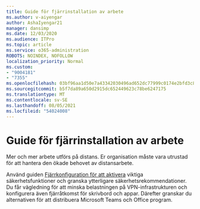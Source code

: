 ```yaml
---
title: Guide för fjärrinstallation av arbete
ms.author: v-aiyengar
author: AshaIyengar21
manager: dansimp
ms.date: 12/03/2020
ms.audience: ITPro
ms.topic: article
ms.service: o365-administration
ROBOTS: NOINDEX, NOFOLLOW
localization_priority: Normal
ms.custom:
- "9004181"
- "7355"
ms.openlocfilehash: 03bf96aa1d50e7a43342030496ad652dc77999c0174e2bfd3c82049a60560762
ms.sourcegitcommit: b5f7da89a650d2915dc652449623c78be6247175
ms.translationtype: MT
ms.contentlocale: sv-SE
ms.lasthandoff: 08/05/2021
ms.locfileid: "54024008"
---
```

# <a name="remote-work-setup-guide"></a>Guide för fjärrinstallation av arbete

Mer och mer arbete utförs på distans. Er organisation måste vara utrustad för att hantera den ökade behovet av distansarbete.

Använd guiden [Fjärrkonfiguration för att aktivera](https://go.microsoft.com/fwlink/?linkid=2142062) viktiga säkerhetsfunktioner och granska ytterligare säkerhetsrekommendationer. Du får vägledning för att minska belastningen på VPN-infrastrukturen och konfigurera även fjärråtkomst för skrivbord och appar. Därefter granskar du alternativen för att distribuera Microsoft Teams och Office program.
